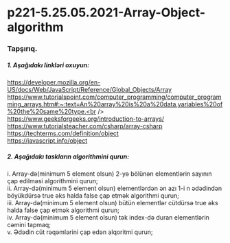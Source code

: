 # p221-5.25.05.2021-Array-Object-algorithm


### Tapşırıq.


##### 1. Aşağıdakı linkləri oxuyun:
https://developer.mozilla.org/en-US/docs/Web/JavaScript/Reference/Global_Objects/Array<br />
https://www.tutorialspoint.com/computer_programming/computer_programming_arrays.htm#:~:text=An%20array%20is%20a%20data,variables%20of%20the%20same%20type.<br />
https://www.geeksforgeeks.org/introduction-to-arrays/<br />
https://www.tutorialsteacher.com/csharp/array-csharp<br />
https://techterms.com/definition/object<br />
https://javascript.info/object<br />


##### 2. Aşağıdakı taskların algorithmini qurun:
i.  Array-də(minimum 5 element olsun) 2-yə bölünən elementlərin sayının çap edilməsi algorithmini qurun;<br />
ii. Array-də(minimum 5 element olsun) elementlərdən ən azı 1-i n ədədindən böyükdürsə true əks halda false çap etmək algorithmi qurun;<br />
iii. Array-də(minimum 5 element olsun) bütün elementlər cütdürsə true əks halda false çap etmək algorithmi qurun;<br />
iv. Array-də(minimum 5 element olsun) tək index-də duran elementlərin cəmini tapmaq;<br />
v. Ədədin cüt rəqəmlərini çap edən alqoritmi qurun;<br />
